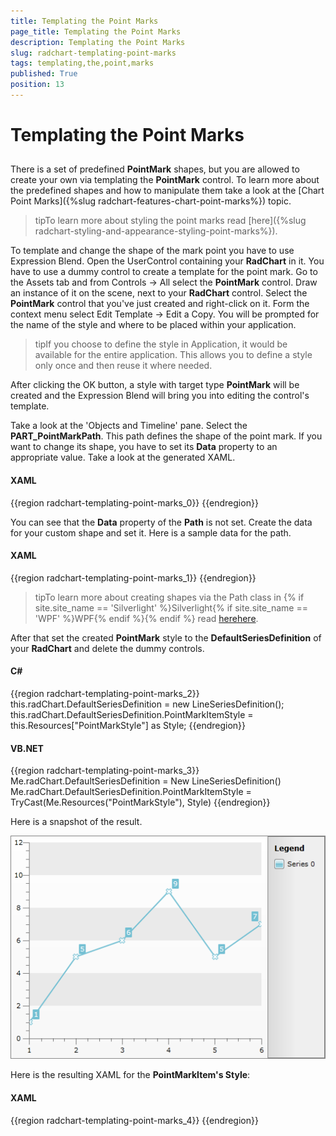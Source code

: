 ```yaml
---
title: Templating the Point Marks
page_title: Templating the Point Marks
description: Templating the Point Marks
slug: radchart-templating-point-marks
tags: templating,the,point,marks
published: True
position: 13
---
```


# Templating the Point Marks



## 

There is a set of predefined __PointMark__ shapes, but you are allowed to create your own via templating the __PointMark__ control. To learn more about the predefined shapes and how to manipulate them take a look at the [Chart Point Marks]({%slug radchart-features-chart-point-marks%}) topic.

>tipTo learn more about styling the point marks read [here]({%slug radchart-styling-and-appearance-styling-point-marks%}).

To template and change the shape of the mark point you have to use Expression Blend. Open the UserControl containing your __RadChart__ in it. You have to use a dummy control to create a template for the point mark. Go to the Assets tab and from Controls -> All select the __PointMark__ control. Draw an instance of it on the scene, next to your __RadChart__ control. Select the __PointMark__ control that you've just created and right-click on it. Form the context menu select Edit Template -> Edit a Copy. You will be prompted for the name of the style and where to be placed within your application.

>tipIf you choose to define the style in Application, it would be available for the entire application. This allows you to define a style only once and then reuse it where needed.

After clicking the OK button, a style with target type __PointMark__ will be created and the Expression Blend will bring you into editing the control's template.

Take a look at the 'Objects and Timeline' pane. Select the __PART_PointMarkPath__. This path defines the shape of the point mark. If you want to change its shape, you have to set its __Data__ property to an appropriate value. Take a look at the generated XAML.

#### __XAML__

{{region radchart-templating-point-marks_0}}
	<Style x:Key="PointMarkStyle"
	     TargetType="telerikCharting:PointMark">
	  <Setter Property="Size"
	          Value="10" />
	  <Setter Property="Template">
	      <Setter.Value>
	          <ControlTemplate TargetType="telerikCharting:PointMark">
	              <Canvas>
	                  <Path x:Name="PART_PointMarkPath"
	                        Stretch="Fill"
	                        Height="{TemplateBinding Size}"
	                        Style="{TemplateBinding ShapeStyle}"
	                        Width="{TemplateBinding Size}"
	                        Canvas.Left="{TemplateBinding PointMarkCanvasLeft}"
	                        Canvas.Top="{TemplateBinding PointMarkCanvasTop}" />
	              </Canvas>
	          </ControlTemplate>
	      </Setter.Value>
	  </Setter>
	</Style>
	{{endregion}}



You can see that the __Data__ property of the __Path__ is not set. Create the data for your custom shape and set it. Here is a sample data for the path.

#### __XAML__

{{region radchart-templating-point-marks_1}}
	<Path x:Name="PART_PointMarkPath"
	      Stretch="Fill"
	      Height="{TemplateBinding Size}"
	      Style="{TemplateBinding ShapeStyle}"
	      Width="{TemplateBinding Size}"
	      Canvas.Left="{TemplateBinding PointMarkCanvasLeft}"
	      Canvas.Top="{TemplateBinding PointMarkCanvasTop}"
	      Data="F1 M 6.5,3.5 L 3.5,0.5 0.5,3.5 3.5,6.5 0.5,9.5 3.5,12.5 6.5,9.5 9.5,12.5 12.5,9.5 9.5,6.5 12.5,3.5 9.5,0.5 6.5,3.5 Z" />
	{{endregion}}



>tipTo learn more about creating shapes via the Path class in {% if site.site_name == 'Silverlight' %}Silverlight{% if site.site_name == 'WPF' %}WPF{% endif %}{% endif %} read [here](http://msdn.microsoft.com/en-us/library/cc189041%28VS.95%29.aspx)[here](http://msdn.microsoft.com/en-us/library/ms752293.aspx).

After that set the created __PointMark__ style to the __DefaultSeriesDefinition__ of your __RadChart__ and delete the dummy controls.

#### __C#__

{{region radchart-templating-point-marks_2}}
	this.radChart.DefaultSeriesDefinition = new LineSeriesDefinition();
	this.radChart.DefaultSeriesDefinition.PointMarkItemStyle = this.Resources["PointMarkStyle"] as Style;
	{{endregion}}



#### __VB.NET__

{{region radchart-templating-point-marks_3}}
	Me.radChart.DefaultSeriesDefinition = New LineSeriesDefinition()
	Me.radChart.DefaultSeriesDefinition.PointMarkItemStyle = TryCast(Me.Resources("PointMarkStyle"), Style)
	{{endregion}}



Here is a snapshot of the result.

![](images/RadChart_TemplatingPointMarks_06.png)

Here is the resulting XAML for the __PointMarkItem's Style__:

#### __XAML__

{{region radchart-templating-point-marks_4}}
	<Style x:Key="PointMarkStyle"
	       TargetType="telerikCharting:PointMark">
	    <Setter Property="Size"
	            Value="10" />
	    <Setter Property="Template">
	        <Setter.Value>
	            <ControlTemplate TargetType="telerikCharting:PointMark">
	                <Canvas>
	                    <Path x:Name="PART_PointMarkPath"
	                          Stretch="Fill"
	                          Height="{TemplateBinding Size}"
	                          Style="{TemplateBinding ShapeStyle}"
	                          Width="{TemplateBinding Size}"
	                          Canvas.Left="{TemplateBinding PointMarkCanvasLeft}"
	                          Canvas.Top="{TemplateBinding PointMarkCanvasTop}"
	                          Data="F1 M 6.5,3.5 L 3.5,0.5 0.5,3.5 3.5,6.5 0.5,9.5 3.5,12.5 6.5,9.5 9.5,12.5 12.5,9.5 9.5,6.5 12.5,3.5 9.5,0.5 6.5,3.5 Z" />
	                </Canvas>
	            </ControlTemplate>
	        </Setter.Value>
	    </Setter>
	</Style>
	{{endregion}}